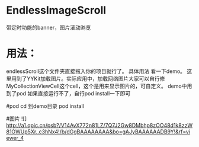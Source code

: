 # EndlessImageScroll
带定时功能的banner，图片滚动浏览


# 用法：
endlessScroll这个文件夹直接拖入你的项目就行了。
具体用法 看一下demo。
这里用到了YYKit加载图片。实际应用中，加载网络图片大家可以自行修MyCollectionViewCell这个cell，这个是用来显示图片的，可自定义。
demo中用到了pod
如果直接运行不了，自行pod install一下即可

#pod
cd 到demo目录
pod install

#图片
![] http://a1.qpic.cn/psb?/V14AvX772n81LZ/7Q7J2Gw8DMbhp8zOO48d1k8zzW81OWUp5Xr..c3hNx4!/b/dGgBAAAAAAAA&bo=gAJyBAAAAAADB9Y!&rf=viewer_4  
